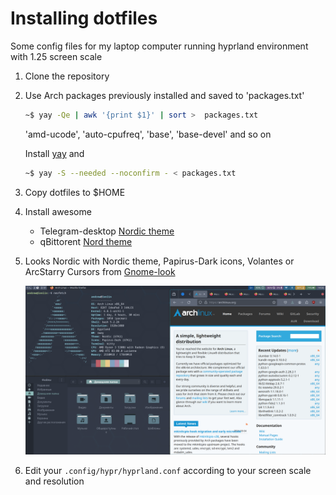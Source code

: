 # Installing dotfiles

Some config files for my laptop computer running hyprland environment with 1.25 screen scale

1. Clone the repository

2. Use Arch packages previously installed and saved to 'packages.txt'

    ```bash
    ~$ yay -Qe | awk '{print $1}' | sort >  packages.txt
    ```

    'amd-ucode',
    'auto-cpufreq',
    'base',
    'base-devel' and so on

    Install [yay](https://github.com/Jguer/yay) and

    ```bash
    ~$ yay -S --needed --noconfirm - < packages.txt
    ```

3. Copy dotfiles to $HOME

4. Install awesome
   - Telegram-desktop [Nordic theme](https://t.me/addtheme/nordplus)
   - qBittorent [Nord theme](https://github.com/aadhithbala/Dotfiles/raw/main/qBittorrent-themes/nord.qbtheme)

5. Looks Nordic with Nordic theme, Papirus-Dark icons, Volantes or ArcStarry Cursors from [Gnome-look](https://www.gnome-look.org/)

    ![Looks something like this](https://github.com/rawder/dotfiles/blob/master/screen.png)

6. Edit your ```.config/hypr/hyprland.conf``` according to your screen scale and resolution